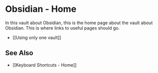 # Obsidian - Home

In this vault about Obsidian, this is the home page about the vault about Obsidian. This is where links to useful pages should go.

- [[Using only one vault]]

## See Also

- [[Keyboard Shortcuts - Home]]
